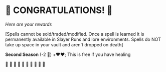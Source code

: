 # :sparkler: CONGRATULATIONS! :sparkler: 
*Here are your rewards*

[Spells cannot be sold/traded/modified. Once a spell is learned it is permanently available in Slayer Runs and lore environments. Spells do NOT take up space in your vault and aren't dropped on death]

**Second Season** (-2 :large_blue_diamond:) +❤️❤️; This is free if you have healing

:sparkler: :sparkler: :sparkler: :sparkler: :sparkler: :sparkler: :sparkler: :sparkler: :sparkler: :sparkler: 
